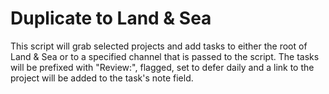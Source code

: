 # Duplicate to Land & Sea

This script will grab selected projects and add tasks to either the root of Land & Sea or to a specified channel that is passed to the script. The tasks will be prefixed with "Review:", flagged, set to defer daily and a link to the project will be added to the task's note field.
